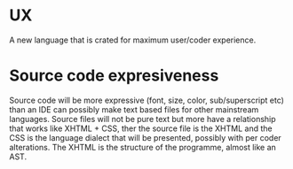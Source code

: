 # UX
A new language that is crated for maximum user/coder experience.

# Source code expresiveness
Source code will be more expressive (font, size, color, sub/superscript etc) than an IDE can possibly make text based files for other mainstream languages. Source files will not be pure text but more have a relationship that works like XHTML + CSS, ther the source file is the XHTML and the CSS is the language dialect that will be presented, possibly with per coder alterations. The XHTML is the structure of the programme, almost like an AST.



